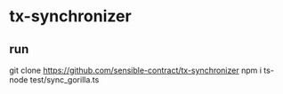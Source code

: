 # tx-synchronizer

## run

git clone https://github.com/sensible-contract/tx-synchronizer
npm i
ts-node test/sync_gorilla.ts
